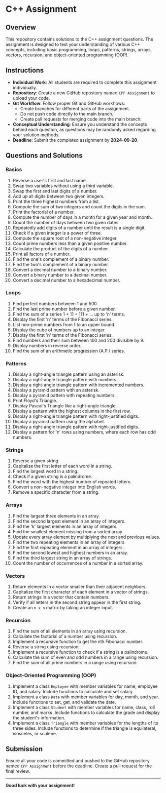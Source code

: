 # C++ Assignment

## Overview

This repository contains solutions to the C++ assignment questions. The assignment is designed to test your understanding of various C++ concepts, including basic programming, loops, patterns, strings, arrays, vectors, recursion, and object-oriented programming (OOP).

## Instructions

- **Individual Work**: All students are required to complete this assignment individually.
- **Repository**: Create a new GitHub repository named `CPP Assignment` to upload your code.
- **Git Workflow**: Follow proper Git and GitHub workflows:
  - Create branches for different parts of the assignment.
  - Do not push code directly to the main branch.
  - Create pull requests for merging code into the main branch.
- **Conceptual Understanding**: Ensure you understand the concepts behind each question, as questions may be randomly asked regarding your solution methods.
- **Deadline**: Submit the completed assignment by **2024-09-20**.

## Questions and Solutions

### Basics
1. Reverse a user's first and last name.
2. Swap two variables without using a third variable.
3. Swap the first and last digits of a number.
4. Add up all digits between two given integers.
5. Print the three highest numbers from a list.
6. Compute the sum of two integers and count the digits in the sum.
7. Print the factorial of a number.
8. Compute the number of days in a month for a given year and month.
9. Count the number of days between two given dates.
10. Repeatedly add digits of a number until the result is a single digit.
11. Check if a given integer is a power of three.
12. Compute the square root of a non-negative integer.
13. Count prime numbers less than a given positive number.
14. Calculate the product of the digits of a number.
15. Print all factors of a number.
16. Find the one's complement of a binary number.
17. Find the two's complement of a binary number.
18. Convert a decimal number to a binary number.
19. Convert a binary number to a decimal number.
20. Convert a decimal number to a hexadecimal number.

### Loops
1. Find perfect numbers between 1 and 500.
2. Find the last prime number before a given number.
3. Find the sum of a series 1 + 11 + 111 + ... up to 'n' terms.
4. Display the first 'n' terms of the Fibonacci series.
5. List non-prime numbers from 1 to an upper bound.
6. Display the cube of numbers up to an integer.
7. Display the first 'n' terms of the Fibonacci series.
8. Find numbers and their sum between 100 and 200 divisible by 9.
9. Display numbers in reverse order.
10. Find the sum of an arithmetic progression (A.P.) series.

### Patterns
1. Display a right-angle triangle pattern using an asterisk.
2. Display a right-angle triangle pattern with numbers.
3. Display a right-angle triangle pattern with incremented numbers.
4. Display a pyramid pattern with an asterisk.
5. Display a pyramid pattern with repeating numbers.
6. Print Floyd's Triangle.
7. Display Pascal's Triangle like a right-angle triangle.
8. Display a pattern with the highest columns in the first row.
9. Display a right-angle triangle pattern with right-justified digits.
10. Display a pyramid pattern using the alphabet.
11. Display a right-angle triangle pattern with right-justified digits.
12. Display a pattern for 'n' rows using numbers, where each row has odd numbers.

### Strings
1. Reverse a given string.
2. Capitalize the first letter of each word in a string.
3. Find the largest word in a string.
4. Check if a given string is a palindrome.
5. Find the word with the highest number of repeated letters.
6. Convert a non-negative integer into English words.
7. Remove a specific character from a string.

### Arrays
1. Find the largest three elements in an array.
2. Find the second largest element in an array of integers.
3. Find the 'k' largest elements in an array of integers.
4. Find the smallest element missing from a sorted array.
5. Update every array element by multiplying the next and previous values.
6. Find the two repeating elements in an array of integers.
7. Find the first repeating element in an array of integers.
8. Find the second lowest and highest numbers in an array.
9. Find the third largest string in an array of strings.
10. Count the number of occurrences of a number in a sorted array.

### Vectors
1. Return elements in a vector smaller than their adjacent neighbors.
2. Capitalize the first character of each element in a vector of strings.
3. Return strings in a vector that contain numbers.
4. Verify if all letters in the second string appear in the first string.
5. Create an `n x n` matrix by taking an integer input.

### Recursion
1. Find the sum of all elements in an array using recursion.
2. Calculate the factorial of a number using recursion.
3. Implement a recursive function to get the nth Fibonacci number.
4. Reverse a string using recursion.
5. Implement a recursive function to check if a string is a palindrome.
6. Calculate the sum of even and odd numbers in a range using recursion.
7. Find the sum of all prime numbers in a range using recursion.

### Object-Oriented Programming (OOP)
1. Implement a class `Employee` with member variables for name, employee ID, and salary. Include functions to calculate and set salary.
2. Implement a class `Date` with member variables for day, month, and year. Include functions to set, get, and validate the date.
3. Implement a class `Student` with member variables for name, class, roll number, and marks. Include functions to calculate the grade and display the student's information.
4. Implement a class `Triangle` with member variables for the lengths of its three sides. Include functions to determine if the triangle is equilateral, isosceles, or scalene.

## Submission

Ensure all your code is committed and pushed to the GitHub repository named `CPP Assignment` before the deadline. Create a pull request for the final review.

---

**Good luck with your assignment!**
